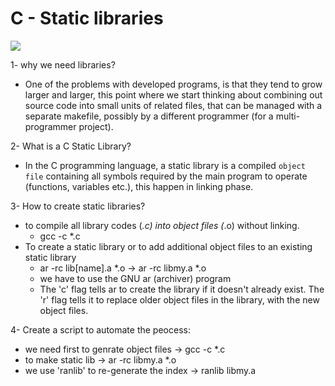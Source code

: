 # C - Static libraries
![](https://media.licdn.com/dms/image/C4E12AQGg4OzynnXaJg/article-cover_image-shrink_600_2000/0/1551675321959?e=2147483647&v=beta&t=n4MRn91luPInqFUifx_j1uktB5jOFT_kHUIHMe210XI)

1-  why we need libraries?
 -  One of the problems with developed programs, is that they tend to grow larger and larger,  this point where we start thinking about combining out source code into small units of related files, that can be managed with a separate makefile, possibly by a different programmer (for a multi-programmer project).

2-  What is a C Static Library?
-  In the C programming language, a static library is a compiled `object file` containing all symbols required by the main program to operate (functions, variables etc.), this happen in linking phase.

3- How to create static libraries?
-  to compile all library codes (*.c) into object files (*.o) without linking.
   - gcc -c *.c 
-  To create a static library or to add additional object files to an existing static library 
   -  ar -rc lib[name].a *.o -> ar -rc libmy.a *.o
   -  we have to use the GNU ar (archiver) program 
   -  The 'c' flag tells ar to create the library if it doesn't already exist. The 'r' flag tells it to replace older object files in the library, with the new object files.
 
4- Create a script to automate the peocess:
  - we need first to genrate object files     -> gcc -c *.c
  - to make static lib                        -> ar -rc libmy.a *.o
  - we use 'ranlib' to re-generate the index  -> ranlib libmy.a

 




